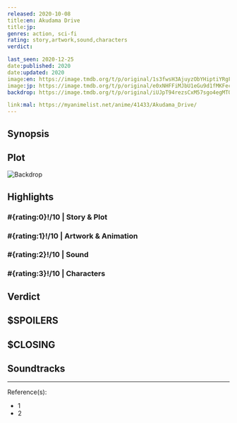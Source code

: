 ```yaml
---
released: 2020-10-08
title:en: Akudama Drive
title:jp:
genres: action, sci-fi
rating: story,artwork,sound,characters
verdict:

last_seen: 2020-12-25
date:published: 2020
date:updated: 2020
image:en: https://image.tmdb.org/t/p/original/1s3fwsH3AjuyzObYHiptiYRgFa.jpg
image:jp: https://image.tmdb.org/t/p/original/e0xNHFFiMJbU1eGu9d1fMKFecr7.jpg
backdrop: https://image.tmdb.org/t/p/original/iUJpT94rezsCxM57sgo4egMTOyz.jpg

link:mal: https://myanimelist.net/anime/41433/Akudama_Drive/
---
```



## Synopsis

## Plot

![Backdrop]()

## Highlights

### #{rating:0}!/10 | Story & Plot

### #{rating:1}!/10 | Artwork & Animation

### #{rating:2}!/10 | Sound

### #{rating:3}!/10 | Characters

## Verdict

## $SPOILERS

## $CLOSING

## Soundtracks

***
Reference(s):

- 1
- 2
